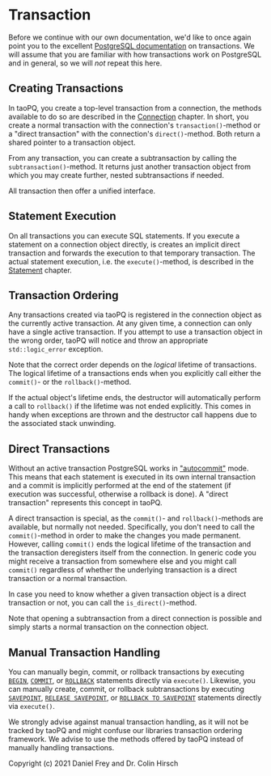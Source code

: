 # Transaction

Before we continue with our own documentation, we'd like to once again point you to the excellent [PostgreSQL documentation](https://www.postgresql.org/docs/current/tutorial-transactions.html) on transactions.
We will assume that you are familiar with how transactions work on PostgreSQL and in general, so we will *not* repeat this here.

## Creating Transactions

In taoPQ, you create a top-level transaction from a connection, the methods available to do so are described in the [Connection](Connection.md) chapter.
In short, you create a normal transaction with the connection's `transaction()`-method or a "direct transaction" with the connection's `direct()`-method.
Both return a shared pointer to a transaction object.

From any transaction, you can create a subtransaction by calling the `subtransaction()`-method.
It returns just another transaction object from which you may create further, nested subtransactions if needed.

All transaction then offer a unified interface.

## Statement Execution

On all transactions you can execute SQL statements.
If you execute a statement on a connection object directly, is creates an implicit direct transaction and forwards the execution to that temporary transaction.
The actual statement execution, i.e. the `execute()`-method, is described in the [Statement](Statement.md) chapter.

## Transaction Ordering

Any transactions created via taoPQ is registered in the connection object as the currently active transaction.
At any given time, a connection can only have a single active transaction.
If you attempt to use a transaction object in the wrong order, taoPQ will notice and throw an appropriate `std::logic_error` exception.

Note that the correct order depends on the *logical* lifetime of transactions.
The logical lifetime of a transactions ends when you explicitly call either the `commit()`- or the `rollback()`-method.

If the actual object's lifetime ends, the destructor will automatically perform a call to `rollback()` if the lifetime was not ended explicitly.
This comes in handy when exceptions are thrown and the destructor call happens due to the associated stack unwinding.

## Direct Transactions

Without an active transaction PostgreSQL works in ["autocommit"](https://www.postgresql.org/docs/current/sql-begin.html) mode.
This means that each statement is executed in its own internal transaction and a commit is implicitly performed at the end of the statement (if execution was successful, otherwise a rollback is done).
A "direct transaction" represents this concept in taoPQ.

A direct transaction is special, as the `commit()`- and `rollback()`-methods are available, but normally not needed.
Specifically, you don't need to call the `commit()`-method in order to make the changes you made permanent.
However, calling `commit()` ends the logical lifetime of the transaction and the transaction deregisters itself from the connection.
In generic code you might receive a transaction from somewhere else and you might call `commit()` regardless of whether the underlying transaction is a direct transaction or a normal transaction.

In case you need to know whether a given transaction object is a direct transaction or not, you can call the `is_direct()`-method.

Note that opening a subtransaction from a direct connection is possible and simply starts a normal transaction on the connection object.

## Manual Transaction Handling

You can manually begin, commit, or rollback transactions by executing [`BEGIN`](https://www.postgresql.org/docs/current/sql-begin.html), [`COMMIT`](https://www.postgresql.org/docs/current/sql-commit.html), or [`ROLLBACK`](https://www.postgresql.org/docs/current/sql-rollback.html) statements directly via `execute()`.
Likewise, you can manually create, commit, or rollback subtransactions by executing [`SAVEPOINT`](https://www.postgresql.org/docs/current/sql-savepoint.html), [`RELEASE SAVEPOINT`](https://www.postgresql.org/docs/current/sql-release-savepoint.html), or [`ROLLBACK TO SAVEPOINT`](https://www.postgresql.org/docs/current/sql-rollback-to.html) statements directly via `execute()`.

We strongly advise against manual transaction handling, as it will not be tracked by taoPQ and might confuse our libraries transaction ordering framework.
We advise to use the methods offered by taoPQ instead of manually handling transactions.

Copyright (c) 2021 Daniel Frey and Dr. Colin Hirsch
